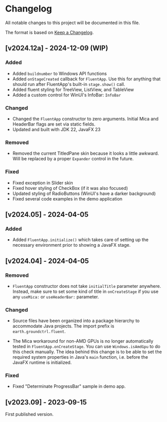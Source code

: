 # Changelog

All notable changes to this project will be documented in this file.

The format is based on [Keep a Changelog](https://keepachangelog.com/en/1.0.0/).

## [v2024.12a] - 2024-12-09 (WIP)

### Added

- Added `buildnumber` to Windows API functions
- Added `onStageCreated` callback for `FluentApp`. Use this for anything that should run after FluentApp's built-in `stage.show()` call.
- Added fluent styling for TreeView, ListView, and TableView
- Added a custom control for WinUI's InfoBar: `InfoBar`

### Changed

- Changed the `FluentApp` constructor to zero arguments. Initial Mica and HeaderBar flags are set via static fields.
- Updated and built with JDK 22, JavaFX 23

### Removed

- Removed the current TitledPane skin because it looks a little awkward. Will be replaced by a proper `Expander` control in the future.

### Fixed

- Fixed exception in Slider skin
- Fixed hover styling of CheckBox (if it was also focused)
- Updated styling of RadioButtons (WinUI's have a darker background)
- Fixed several code examples in the demo application

## [v2024.05] - 2024-04-05

### Added

- Added `FluentApp.initialize()` which takes care of setting up the necessary environment prior to showing a JavaFX stage.

## [v2024.04] - 2024-04-05

### Removed

- `FluentApp` constructor does not take `initialTitle` parameter anywhere. Instead, make sure to set some kind of title in `onCreateStage` if you use any `useMica:` or `useHeaderBar:` parameter.

### Changed

- Source files have been organized into a package hierarchy to accommodate Java projects. The import prefix is `earth.groundctrl.fluent`.

- The Mica workaround for non-AMD GPUs is no longer automatically tested in `FluentApp.onCreateStage`. You can use `Windows.isAmdGpu` to do this check manually. The idea behind this change is to be able to set the required system properties in Java's `main` function, i.e. before the JavaFX runtime is initialized.

### Fixed

- Fixed "Determinate ProgressBar" sample in demo app.

## [v2023.09] - 2023-09-15

First published version.
